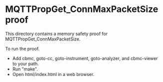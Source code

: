 MQTTPropGet_ConnMaxPacketSize proof
==============

This directory contains a memory safety proof for MQTTPropGet_ConnMaxPacketSize.

To run the proof.
* Add cbmc, goto-cc, goto-instrument, goto-analyzer, and cbmc-viewer
  to your path.
* Run "make".
* Open html/index.html in a web browser.

